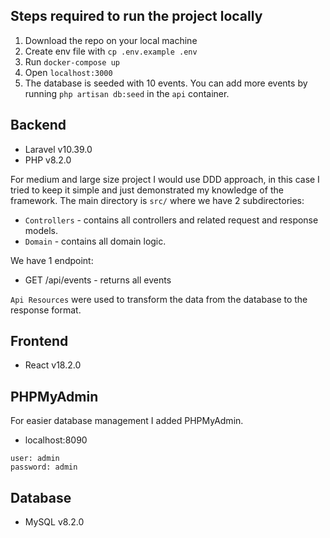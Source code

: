 ## Steps required to run the project locally

1. Download the repo on your local machine
2. Create env file with `cp .env.example .env`
3. Run `docker-compose up`
4. Open `localhost:3000`
5. The database is seeded with 10 events. You can add more events by running `php artisan db:seed` in the `api`
   container.

## Backend

* Laravel v10.39.0
* PHP v8.2.0

For medium and large size project I would use DDD approach,
in this case I tried to keep it simple and just demonstrated my knowledge of the framework.
The main directory is `src/` where we have 2 subdirectories:

* `Controllers` - contains all controllers and related request and response models.
* `Domain` - contains all domain logic.

We have 1 endpoint:

* GET /api/events - returns all events

`Api Resources` were used to transform the data from the database to the response format.

## Frontend

* React v18.2.0

## PHPMyAdmin
For easier database management I added PHPMyAdmin.
* localhost:8090

```text
user: admin
password: admin
```

## Database
* MySQL v8.2.0
